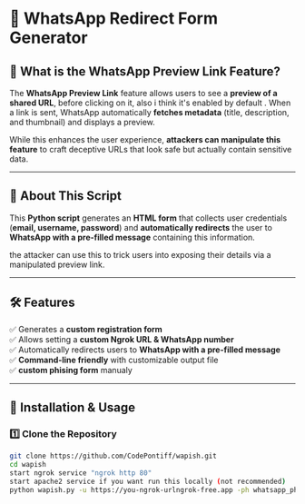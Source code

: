 # 📌 WhatsApp Redirect Form Generator  

## 🚀 What is the WhatsApp Preview Link Feature?  
The **WhatsApp Preview Link** feature allows users to see a **preview of a shared URL**, before clicking on it, also i think it's enabled by default . When a link is sent, WhatsApp automatically **fetches metadata** (title, description, and thumbnail) and displays a preview.  

While this enhances the user experience, **attackers can manipulate this feature** to craft deceptive URLs that look safe but actually contain sensitive data.  

---

## 🔧 About This Script  
This **Python script** generates an **HTML form** that collects user credentials (**email, username, password**) and **automatically redirects** the user to **WhatsApp with a pre-filled message** containing this information.  

the attacker can use this to trick users into exposing their details via a manipulated preview link.

---

## 🛠️ Features  
✅ Generates a **custom registration form**  
✅ Allows setting a **custom Ngrok URL & WhatsApp number**  
✅ Automatically redirects users to **WhatsApp with a pre-filled message**  
✅ **Command-line friendly** with customizable output file  
✅ **custom phising form** manualy 

---

## 📌 Installation & Usage  
### 1️⃣ **Clone the Repository**  
```sh
git clone https://github.com/CodePontiff/wapish.git
cd wapish
start ngrok service "ngrok http 80"
start apache2 service if you want run this locally (not recommended)
python wapish.py -u https://you-ngrok-urlngrok-free.app -ph whatsapp_phone_number -o test.html
```

